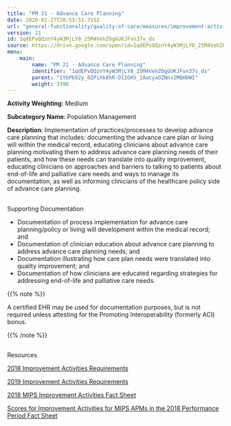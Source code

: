 ```yaml
---
title: "PM 21 - Advance Care Planning"
date: 2020-02-27T20:53:51.715Z
url: "general-functionality/quality-of-care/measures/improvement-activities-measures/2018-improvement-acti_32.html"
version: 11
id: 1qdEPvQQznY4yW3MjLY8_25M4VehZOgGUKJFvn37v_ds
source: https://drive.google.com/open?id=1qdEPvQQznY4yW3MjLY8_25M4VehZOgGUKJFvn37v_ds
menu:
    main:
        name: "PM 21 - Advance Care Planning"
        identifier: "1qdEPvQQznY4yW3MjLY8_25M4VehZOgGUKJFvn37v_ds"
        parent: "1YbPb92y_0ZPiXk8hR-D11GKV_1AacyaOZNnv2MQmDWI"
        weight: 3390
---
```









**Activity Weighting**: Medium

**Subcategory Name**: Population Management

**Description**: Implementation of practices/processes to develop advance care planning that includes: documenting the advance care plan or living will within the medical record, educating clinicians about advance care planning motivating them to address advance care planning needs of their patients, and how these needs can translate into quality improvement, educating clinicians on approaches and barriers to talking to patients about end-of-life and palliative care needs and ways to manage its documentation, as well as informing clinicians of the healthcare policy side of advance care planning.







## 

Supporting Documentation

* Documentation of process implementation for advance care planning/policy or living will development within the medical record; and 
* Documentation of clinician education about advance care planning to address advance care planning needs; and 
* Documentation illustrating how care plan needs were translated into quality improvement; and 
* Documentation of how clinicians are educated regarding strategies for addressing end-of-life and palliative care needs.

{{% note %}}

A certified EHR may be used for documentation purposes, but is not required unless attesting for the Promoting Interoperability (formerly ACI) bonus.

{{% /note %}}


## 

Resources

[2018 Improvement Activities Requirements](https://qpp.cms.gov/mips/improvement-activities?py=2018)

[2019 Improvement Activities Requirements](https://qpp.cms.gov/mips/improvement-activities?py=2019)

[2018 MIPS Improvement Activities Fact Sheet](https://qpp.cms.gov/resource/2018%20MIPS%20Improvement%20Activities%20Fact%20Sheet)

[Scores for Improvement Activities for MIPS APMs in the 2018 Performance Period Fact Sheet](https://qpp.cms.gov/resource/2018%20MIPS%20APMs%20improvement%20Activities%20scores%20fact%20sheet)

